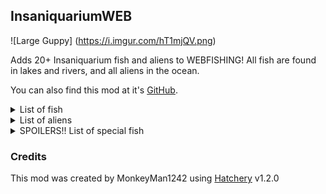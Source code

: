 ## InsaniquariumWEB

![Large Guppy] (https://i.imgur.com/hT1mjQV.png)

Adds 20+ Insaniquarium fish and aliens to WEBFISHING! All fish are found in lakes and rivers, and all aliens in the ocean.

You can also find this mod at it's [GitHub](https://github.com/MonkeyMan1242/InsaniquariumWEB).

<details>
<summary>List of fish</summary>

| Name | Rarity |
| --- | --- |
| Small Guppy | <p>Common</p> |
| Medium Guppy | <p>Common</p> |
| Large Guppy | <p>Common</p> |
| King Guppy | <p>Very Rare</p> |
| Carnivore | <p>Uncommon</p> |
| Ultravore | <p>Rare</p> |
| Starcatcher | <p>Uncommon</p> |
| Guppycruncher | <p>Uncommon</p> |
| Beetlemuncher | <p>Uncommon</p> |

</details>

<details>
<summary>List of aliens</summary>

| Name | Rarity |
| --- | --- |
| Mini Sylvester | <p>Common</p> |
| Sylvester | <p>Uncommon</p> |
| Balrog | <p>Very Rare</p> |
| Pointy Bilaterus | <p>Rare</p> |
| Round Bilaterus | <p>Rare</p> |
| Gus | <p>Very Rare</p> |
| Psychosquid | <p>Very Rare</p> |

</details>

<details>
<summary>SPOILERS!! List of special fish</summary>

| Name | Rarity |
| --- | --- |
| Santa | <p>Very Rare</p> |
| Rocky | <p>Very Rare</p> |
| Ludwig | <p>Very Rare</p> |
| Kilgore | <p>Extremely Rare!</p> |

</details>

### Credits
This mod was created by MonkeyMan1242 using [Hatchery](https://github.com/coolbot100s/Hatchery) v1.2.0